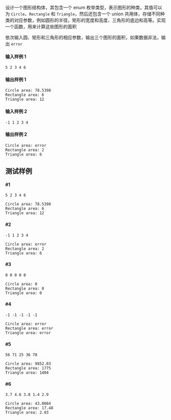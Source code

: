 设计一个图形结构体，其包含一个 enum 枚举类型，表示图形的种类，其值可以为 `Circle`、`Rectangle` 和 `Triangle`，然后还包含一个 union 共用体，存储不同种类的对应参数，例如圆形的半径，矩形的宽度和高度、三角形的底边和高等。实现一个函数，用来计算这些图形的面积

依次输入圆、矩形和三角形的相应参数，输出三个图形的面积，如果数据非法，输出 `error`

#### 输入样例 1

```
5 2 3 4 6
```

#### 输出样例 1
```
Circle area: 78.5398
Rectangle area: 6
Triangle area: 12
```

#### 输入样例 2
```
-1 1 2 3 4
```
#### 输出样例 2
```
Circle area: error
Rectangle area: 2
Triangle area: 6
```
## 测试样例
#### #1
```
5 2 3 4 6
```
```
Circle area: 78.5398
Rectangle area: 6
Triangle area: 12
```
#### #2
```
-1 1 2 3 4
```
```
Circle area: error
Rectangle area: 2
Triangle area: 6
```
#### #3
```
0 0 0 0 0 
```
```
Circle area: 0
Rectangle area: 0
Triangle area: 0
```
#### #4
```
-1 -1 -1 -1 -1
```
```
Circle area: error
Rectangle area: error
Triangle area: error
```
#### #5
```
56 71 25 36 78
```
```
Circle area: 9852.03
Rectangle area: 1775
Triangle area: 1404
```
#### #6
```
3.7 4.6 3.8 1.4 2.9
```
```
Circle area: 43.0084
Rectangle area: 17.48
Triangle area: 2.03
```
